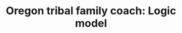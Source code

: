 ---
layout: layouts/resource.njk
title: "Oregon tribal family coach: Logic model"
filetype: pdf
url: https://drive.google.com/file/d/1W8Q1M14JaWD0rOd37XmFD48QQ879ay0-/view?usp=drive_link
file: https://drive.google.com/file/d/13i_thxow_Dd1dkJyS2Zz-uaPmLlahWXx/view?usp=share_link
tags:
  - resource
  - prevention
description: Expected steps to connect families with tribal support.
---